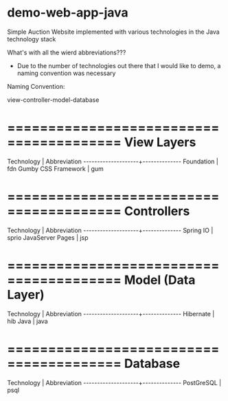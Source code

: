 demo-web-app-java
=================

Simple Auction Website implemented with various technologies in the Java technology stack

What's with all the wierd abbreviations???
- Due to the number of technologies out there that I would like to demo, a naming convention was necessary

Naming Convention:

view-controller-model-database

========================================
View Layers
========================================

Technology 			| Abbreviation
--------------------+--------------
Foundation			| fdn
Gumby CSS Framework	| gum

========================================
Controllers
========================================

Technology 			| Abbreviation
--------------------+--------------
Spring IO       	| sprio
JavaServer Pages	| jsp

========================================
Model (Data Layer)
========================================

Technology 			| Abbreviation
--------------------+--------------
Hibernate        	| hib
Java 				| java

========================================
Database
========================================

Technology 			| Abbreviation
--------------------+--------------
PostGreSQL        	| psql